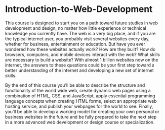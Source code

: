 # Introduction-to-Web-Development

This course is designed to start you on a path toward future studies in web development and design, no matter how little experience or technical knowledge you currently have. The web is a very big place, and if you are the typical internet user, you probably visit several websites every day, whether for business, entertainment or education. But have you ever wondered how these websites actually work? How are they built? How do browsers, computers, and mobile devices interact with the web? What skills are necessary to build a website? With almost 1 billion websites now on the internet, the answers to these questions could be your first step toward a better understanding of the internet and developing a new set of internet skills.  

By the end of this course you’ll be able to describe the structure and functionality of the world wide web, create dynamic web pages using a combination of HTML, CSS, and JavaScript, apply essential programming language concepts when creating HTML forms, select an appropriate web hosting service, and publish your webpages for the world to see. Finally, you’ll be able to develop a working model for creating your own personal or business websites in the future and be fully prepared to take the next step in a more advanced web development or design course or specialization.
